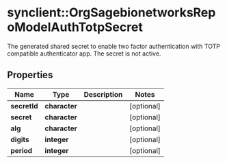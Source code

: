 # synclient::OrgSagebionetworksRepoModelAuthTotpSecret

The generated shared secret to enable two factor authentication with TOTP compatible authenticator app. The secret is not active.

## Properties
Name | Type | Description | Notes
------------ | ------------- | ------------- | -------------
**secretId** | **character** |  | [optional] 
**secret** | **character** |  | [optional] 
**alg** | **character** |  | [optional] 
**digits** | **integer** |  | [optional] 
**period** | **integer** |  | [optional] 


